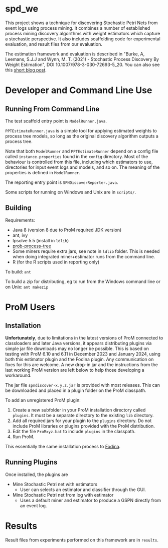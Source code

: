 # spd\_we

This project shows a technique for discovering Stochastic Petri Nets from event logs using process mining. It combines a number of established process mining discovery algorithms with weight estimators which capture a stochastic perspective. It also includes scaffolding code for experimental evaluation, and result files from our evaluation.

The estimation framework and evaluation is described in "Burke, A, Leemans, S.J.J and Wynn, M. T. (2021) - Stochastic Process Discovery By Weight Estimation", DOI 10.1007/978-3-030-72693-5_20. You can also see this  [short blog post](https://adamburkeware.net/2020/10/06/spd-by-weight-estimation.html).



# Developer and Command Line Use

## Running From Command Line

The test scaffold entry point is `ModelRunner.java`.

`PPTEstimateRunner.java` is a simple tool for applying estimated weights to process tree models, so long as the original discovery algorithm outputs a process tree.

Note that both `ModelRunner` and `PPTEstimateRunner` depend on a config file called `instance.properties` found in the `config` directory. Most of the behaviour is controlled from this file, including which estimators to use, directories for input event logs and models, and so on. The meaning of the properties is defined in `ModelRunner`.

The reporting entry point is `SPNDiscoverReporter.java`.

Some scripts for running on Windows and Unix are in `scripts/`.

## Building

Requirements: 
 + Java 8 (version 8 due to ProM required JDK version)
 + ant, ivy
 + lpsolve 5.5 (install in `ldlib`)
 + [prob-process-tree](https://github.com/adamburkegh/prob-process-tree)
 + Some miners require extra jars, see note in `ldlib` folder. This is needed when doing integrated miner+estimator runs from the command line.
 + R (for the R scripts used in reporting only)

To build:
`ant`

To build a zip for distributing, eg to run from the Windows command line or on Unix:
`ant makezip`



# ProM Users

## Installation

**Unfortunately**, due to limitations in the latest versions of ProM connected to classloaders and later Java versions, it appears distributing plugins via simple jar file downloads may no longer be possible. This is based on testing with ProM 6.10 and 6.11 in December 2023 and January 2024, using both this estimator plugin and the Fodina plugin. Any communication on fixes for this are welcome. A new drop-in jar and the instructions from the last working ProM version are left below to help those developing a workaround.

The jar file `spndiscover-x.y.z.jar` is provided with most releases. This can be downloaded and placed in a plugin folder on the ProM classpath. 

To add an unregistered ProM plugin:
1. Create a new subfolder in your ProM installation directory called `plugins`. It must be a separate directory to the existing `lib` directory.
2. Add all required jars for your plugin to the `plugins` directory. Do not include ProM libraries or plugins provided with the ProM distribution.
3. Edit the file `ProMxyz.bat` to include `plugins` in the classpath.
4. Run ProM.

This essentially the same installation process to [Fodina](http://www.processmining.be/fodina/). 

## Running Plugins

Once installed, the plugins are 
+ Mine Stochastic Petri net with estimators
    + User can selects an estimator and classifier through the GUI.
+ Mine Stochastic Petri net from log with estimator
    + Uses a default miner and estimator to produce a GSPN directly from an event log.


# Results

Result files from experiments performed on this framework are in `results`.

